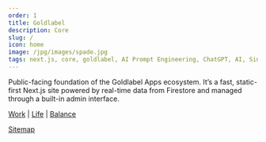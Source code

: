 ```yaml
---
order: 1
title: Goldlabel
description: Core
slug: /
icon: home
image: /jpg/images/spade.jpg
tags: next.js, core, goldlabel, AI Prompt Engineering, ChatGPT, AI, Singularity
---
```

Public-facing foundation of the Goldlabel Apps ecosystem. It’s a fast, static-first Next.js site powered by real-time data from Firestore and managed through a built-in admin interface. 

[Work](/work) | [Life](/life) | [Balance](/balance)

[Sitemap](/sitemap)